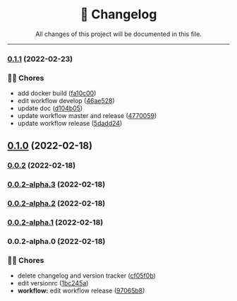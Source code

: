 <div align="center"><h1>📝 Changelog</h1><p>All changes of this project will be documented in this file.</p></div>

---

### [0.1.1](https://github.com/rudemex/test-nestjs-starter/compare/v0.1.0...v0.1.1) (2022-02-23)


### 👨‍💻 Chores

* add docker build ([fa10c00](https://github.com/rudemex/test-nestjs-starter/commit/fa10c005868a8e3fa8710d1b3402a3c0555f1147))
* edit workflow develop ([46ae528](https://github.com/rudemex/test-nestjs-starter/commit/46ae52845fe14ae1139c6dca188359718712e8d2))
* update doc ([d104b05](https://github.com/rudemex/test-nestjs-starter/commit/d104b05a8962cad1b288c21200cdf517a0b18c8a))
* update workflow master and release ([4770059](https://github.com/rudemex/test-nestjs-starter/commit/47700595cb93db43c80801d1cbd766cb1e98e0d2))
* update workflow release ([5dadd24](https://github.com/rudemex/test-nestjs-starter/commit/5dadd24f3b1c8a4b23bfe70f80529b0319de56e0))

## [0.1.0](https://github.com/rudemex/test-nestjs-starter/compare/v0.0.2...v0.1.0) (2022-02-18)

### [0.0.2](https://github.com/rudemex/test-nestjs-starter/compare/v0.0.2-alpha.3...v0.0.2) (2022-02-18)

### [0.0.2-alpha.3](https://github.com/rudemex/test-nestjs-starter/compare/v0.0.2-alpha.2...v0.0.2-alpha.3) (2022-02-18)

### [0.0.2-alpha.2](https://github.com/rudemex/test-nestjs-starter/compare/v0.0.2-alpha.1...v0.0.2-alpha.2) (2022-02-18)

### [0.0.2-alpha.1](https://github.com/rudemex/test-nestjs-starter/compare/v0.0.2-alpha.0...v0.0.2-alpha.1) (2022-02-18)

### 0.0.2-alpha.0 (2022-02-18)


### 👨‍💻 Chores

* delete changelog and version tracker ([cf05f0b](https://github.com/rudemex/test-nestjs-starter/commit/cf05f0b46ba044dd45d95f3e2643cef3b4e6aa4f))
* edit versionrc ([1bc245a](https://github.com/rudemex/test-nestjs-starter/commit/1bc245a64f6ced7b68f73409aeaa58f08ac4f572))
* **workflow:** edit workflow release ([97065b8](https://github.com/rudemex/test-nestjs-starter/commit/97065b823c258e4fb13979bd4701a543c2b3d794))
